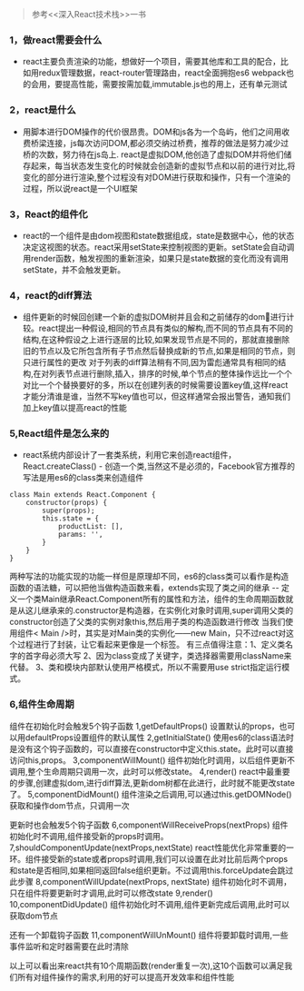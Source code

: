 > 参考<<深入React技术栈>>一书
### 1，做react需要会什么
- react主要负责渲染的功能，想做好一个项目，需要其他库和工具的配合，比如用redux管理数据，react-router管理路由，react全面拥抱es6
webpack也的会用，要提高性能，需要按需加载,immutable.js也的用上，还有单元测试

### 2，react是什么
- 用脚本进行DOM操作的代价很昂贵。DOM和js各为一个岛屿，他们之间用收费桥梁连接，js每次访问DOM,都必须交纳过桥费，推荐的做法是努力减少过桥的次数，努力待在js岛上.
react是虚拟DOM,他创造了虚拟DOM并将他们储存起来，每当状态发生变化的时候就会创造新的虚拟节点和以前的进行对比,将变化的部分进行渲染,整个过程没有对DOM进行获取和操作，只有一个渲染的过程，所以说react是一个UI框架

### 3，React的组件化
- react的一个组件是由dom视图和state数据组成，state是数据中心，他的状态决定这视图的状态。react采用setState来控制视图的更新。setState会自动调用render函数，触发视图的重新渲染，如果只是state数据的变化而没有调用setState，并不会触发更新。

### 4，react的diff算法
- 组件更新的时候回创建一个新的虚拟DOM树并且会和之前储存的dom🌲进行计较。react提出一种假设,相同的节点具有类似的解构,而不同的节点具有不同的结构,在这种假设之上进行逐层的比较,如果发现节点是不同的，那就直接删除旧的节点以及它所包含所有子节点然后替换成新的节点,如果是相同的节点，则只进行属性的更改
对于列表的diff算法稍有不同,因为雷彪通常具有相同的结构,在对列表节点进行删除,插入，排序的时候,单个节点的整体操作远比一个个对比一个个替换要好的多，所以在创建列表的时候需要设置key值,这样react才能分清谁是谁，当然不写key值也可以，但这样通常会报出警告，通知我们加上key值以提高react的性能

### 5,React组件是怎么来的
- react系统内部设计了一套类系统，利用它来创造react组件， React.createClass() - 创造一个类,当然这不是必须的，Facebook官方推荐的写法是用es6的class类来创造组件

```
class Main extends React.Component {
    constructor(props) {
        super(props);
        this.state = {
            productList: [],
            params: '',
        }
    }
}
```
两种写法的功能实现的功能一样但是原理却不同，es6的class类可以看作是构造函数的语法糖，可以把他当做构造函数来看，extends实现了类之间的继承 -- 定义一个类Main继承React.Component所有的属性和方法，组件的生命周期函数就是从这儿继承来的.constructor是构造器，在实例化对象时调用,super调用父类的constructor创造了父类的实例对象this,然后用子类的构造函数进行修改
当我们使用组件< Main />时，其实是对Main类的实例化——new Main，只不过react对这个过程进行了封装，让它看起来更像是一个标签。
有三点值得注意：1、定义类名字的首字母必须大写 2、因为class变成了关键字，类选择器需要用className来代替。 3、类和模块内部默认使用严格模式，所以不需要用use strict指定运行模式。

### 6,组件生命周期
组件在初始化时会触发5个钩子函数
1,getDefaultProps() 设置默认的props，也可以用defaultProps设置组件的默认属性
2,getInitialState() 使用es6的class语法时是没有这个钩子函数的，可以直接在constructor中定义this.state。此时可以直接访问this,props。
3,componentWillMount() 组件初始化时调用，以后组件更新不调用,整个生命周期只调用一次，此时可以修改state。
4,render() react中最重要的步骤,创建虚拟dom,进行diff算法,更新dom树都在此进行，此时就不能更改state了。
5,componentDidMount() 组件渲染之后调用,可以通过this.getDOMNode()获取和操作dom节点，只调用一次

更新时也会触发5个钩子函数
6,componentWillReceiveProps(nextProps) 组件初始化时不调用,组件接受新的props时调用。
7,shouldComponentUpdate(nextProps,nextState) react性能优化非常重要的一环。组件接受新的state或者props时调用,我们可以设置在此对比前后两个props和state是否相同,如果相同返回false组织更新。不过调用this.forceUpdate会跳过此步骤
8,componentWillUpdate(nextProps, nextState) 组件初始化时不调用，只在组件将要更新时才调用,此时可以修改state
9,render()
10,componentDidUpdate() 组件初始化时不调用,组件更新完成后调用,此时可以获取dom节点

还有一个卸载钩子函数
11,componentWillUnMount() 组件将要卸载时调用,一些事件监听和定时器需要在此时清除

以上可以看出来react共有10个周期函数(render重复一次),这10个函数可以满足我们所有对组件操作的需求,利用的好可以提高开发效率和组件性能